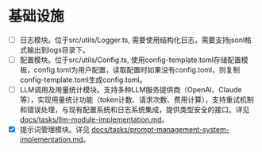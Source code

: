 # 基础设施

- [ ] 日志模块。位于src/utils/Logger.ts, 需要使用结构化日志，需要支持jsonl格式输出到logs目录下。
- [ ] 配置模块。位于src/utils/Config.ts, 使用config-template.toml存储配置模板，config.toml为用户配置，读取配置时如果没有config.toml，则复制config-template.toml生成config.toml。
- [ ] LLM调用及用量统计模块。支持多种LLM服务提供商（OpenAI、Claude等），实现用量统计功能（token计数、请求次数、费用计算），支持重试机制和错误处理，与现有配置系统和日志系统集成，提供类型安全的接口。详见 [docs/tasks/llm-module-implementation.md](../docs/tasks/llm-module-implementation.md)。
- [x] 提示词管理模块。详见 [docs/tasks/prompt-management-system-implementation.md](../docs/tasks/prompt-management-system-implementation.md)。
